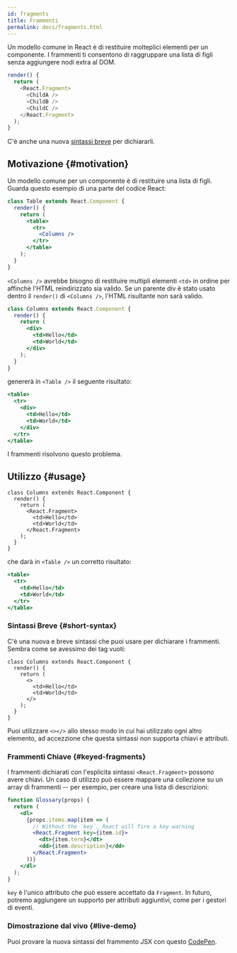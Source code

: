 ```yaml
---
id: fragments
title: Frammenti
permalink: docs/fragments.html
---
```


Un modello comune in React è di restituire molteplici elementi per un componente. I frammenti ti consentono di raggruppare una lista di figli senza aggiungere nodi extra al DOM.

```js
render() {
  return (
    <React.Fragment>
      <ChildA />
      <ChildB />
      <ChildC />
    </React.Fragment>
  );
}
```

C'è anche una nuova [sintassi breve](#short-syntax) per dichiararli.

## Motivazione {#motivation}

Un modello comune per un componente è di restituire una lista di figli. Guarda questo esempio di una parte del codice React:

```jsx
class Table extends React.Component {
  render() {
    return (
      <table>
        <tr>
          <Columns />
        </tr>
      </table>
    );
  }
}
```

`<Columns />` avrebbe bisogno di restituire multipli elementi `<td>` in ordine per affinchè l'HTML reindirizzato sia valido. Se un parente div è stato usato dentro il `render()` di `<Columns />`, l'HTML risultante non sarà valido.

```jsx
class Columns extends React.Component {
  render() {
    return (
      <div>
        <td>Hello</td>
        <td>World</td>
      </div>
    );
  }
}
```

genererà in `<Table />` il seguente risultato:

```jsx
<table>
  <tr>
    <div>
      <td>Hello</td>
      <td>World</td>
    </div>
  </tr>
</table>
```

I frammenti risolvono questo problema.

## Utilizzo {#usage}

```jsx{4,7}
class Columns extends React.Component {
  render() {
    return (
      <React.Fragment>
        <td>Hello</td>
        <td>World</td>
      </React.Fragment>
    );
  }
}
```

che darà in `<Table />` un corretto risultato:

```jsx
<table>
  <tr>
    <td>Hello</td>
    <td>World</td>
  </tr>
</table>
```

### Sintassi Breve {#short-syntax}

C'è una nuova e breve sintassi che puoi usare per dichiarare i frammenti. Sembra come se avessimo dei tag vuoti:

```jsx{4,7}
class Columns extends React.Component {
  render() {
    return (
      <>
        <td>Hello</td>
        <td>World</td>
      </>
    );
  }
}
```

Puoi utilizzare `<></>` allo stesso modo in cui hai utilizzato ogni altro elemento, ad accezzione che questa sintassi non supporta chiavi e attributi.

### Frammenti Chiave {#keyed-fragments}

I frammenti dichiarati con l'esplicita sintassi `<React.Fragment>` possono avere chiavi. Un caso di utilizzo può essere mappare una collezione su un array di frammenti -- per esempio, per creare una lista di descrizioni:

```jsx
function Glossary(props) {
  return (
    <dl>
      {props.items.map(item => (
        // Without the `key`, React will fire a key warning
        <React.Fragment key={item.id}>
          <dt>{item.term}</dt>
          <dd>{item.description}</dd>
        </React.Fragment>
      ))}
    </dl>
  );
}
```

`key` è l'unico attributo che può essere accettato da `Fragment`. In futuro, potremo aggiungere un supporto per attributi aggiuntivi, come per i gestori di eventi.

### Dimostrazione dal vivo {#live-demo}

Puoi provare la nuova sintassi del frammento JSX con questo [CodePen](https://codepen.io/reactjs/pen/VrEbjE?editors=1000).
